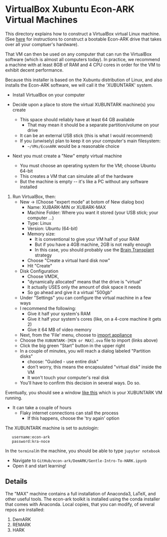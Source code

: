 # VirtualBox Xubuntu Econ-ARK Virtual Machines

This directory explains how to construct a VirtualBox virtual Linux machine.  (See [here](https://github.com/econ-ark/econ-ark-tools/tree/master/Virtual/Machine) for instructions to construct a bootable Econ-ARK drive that takes over all your comptuer's hardware).

That VM can then be used on any computer that can run the VirtualBox software (which is almost all computers today).  In practice, we recommend a machine with at least 8GB of RAM and 4 CPU cores in order for the VM to exhibit decent performance.

Because this installer is based on the Xubuntu distribution of Linux, and also installs the Econ-ARK software, we will call it the 'XUBUNTARK' system.

*  Install VirtualBox on your computer
*  Decide upon a place to store the virtual XUBUNTARK machine(s) you create
   * This space should reliably have at least 64 GB available
      * That may mean it should be a separate partition/volume on your drive
   * It can be an external USB stick (this is what I would recommend)
   * If you (unwisely) plan to keep it on your computer's main filesystem:
      * `~/VMs/EconARK` would be a reasonable choice

* Next you must create a "New" empty virtual machine
   * You must choose an operating system for the VM; choose Ubuntu 64-bit
   * This creates a VM that can simulate all of the hardware
   * But the machine is empty -- it's like a PC without any software installed
  
1. Run VirtualBox, then:
   * New -> (Choose "expert mode" at botom of New dialog box)
      * Name: XUBARK-MIN or XUBARK-MAX
	  * Machine Folder: Where you want it stored (your USB stick; your computer ...)
	  * Type: Linux
	  * Version: Ubuntu (64-bit)
	  * Memory size: 
	      * It is conventional to give your VM half of your RAM
	      * But if you have a 4GB machine, 2GB is not really enough
		  * In this case, you should probably use the [Brain Transplant](https://github.com/econ-ark/econ-ark-tools/tree/master/Virtual/Machine) strategy
	  * Choose "Create a virtual hard disk now"
	  * Hit "Create"
   * Disk Configuration
      * Choose VMDK, 
	  * "dynamically allocated" means that the drive is "virtual"
	  * It actually USES only the amount of disk space it needs
	  * So go ahead and give it a virtual "500gb"
   * Under "Settings" you can configure the virtual machine in a few ways
   * I recommend the following:
      * Give it half your system's RAM
	  * Give it half your system's cores (like, on a 4-core machine it gets 2)
	  * Give it 64 MB of video memory
   * Next, from the 'File' menu, choose to [import appliance](./Import-Appliance.png)
   * Choose the `XUBUNTARK-[MIN or MAX].ova` file to import (links above)
   * Click the big green "Start" button in the upper right
   * In a couple of minutes, you will reach a dialog labeled "Partition disks"
       * choose: "Guided - use entire disk"
	   * don't worry, this means the encapsulated "virtual disk" inside the VM
	   * It won't touch your computer's real disk
   * You'll have to confirm this decision in several ways. Do so.

Eventually, you should see a window [like this](./XUBUNTARK-At-Startup.png) which is your XUBUNTARK VM running.

* It can take a couple of hours
   * Flaky internet connections can stall the process
      * If this happens, choose the 'try again' option

The XUBUNTARK machine is set to autologin:
```
   username:econ-ark
   password:kra-noce
```
In the `terminal`in the machine, you should be able to type `jupyter notebook`
   * Navigate to `GitHub/econ-ark/DemARK/Gentle-Intro-To-HARK.ipynb`
   * Open it and start learning!

## Details

The "MAX" machine contains a full installation of Anaconda3, LaTeX,
and other useful tools. The econ-ark toolkit is installed using the
conda installer that comes with Anaconda.  Local copies, that you can
modify, of several repos are installed:

1. DemARK
1. REMARK
1. HARK
